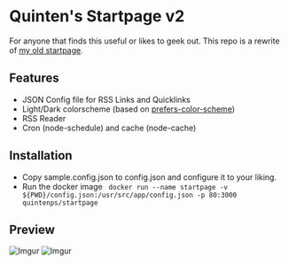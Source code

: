 # Quinten's Startpage v2
For anyone that finds this useful or likes to geek out. This repo is a rewrite of [my old startpage](https://github.com/Quintenps/Startpage).


## Features
- JSON Config file for RSS Links and Quicklinks
- Light/Dark colorscheme (based on [prefers-color-scheme](https://developer.mozilla.org/en-US/docs/Web/CSS/@media/prefers-color-scheme))
- RSS Reader
- Cron (node-schedule) and cache (node-cache)

## Installation
- Copy sample.config.json to config.json and configure it to your liking.
- Run the docker image
` docker run --name startpage -v ${PWD}/config.json:/usr/src/app/config.json -p 80:3000 quintenps/startpage`

## Preview
![Imgur](https://i.imgur.com/Pqfjdhw.png)
![Imgur](https://i.imgur.com/NBPdfCZ.png)